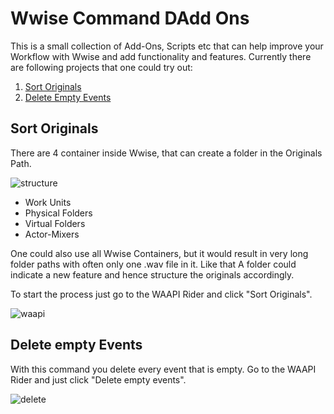 # Wwise Command DAdd Ons
This is a small collection of Add-Ons, Scripts etc that can help improve your Workflow with Wwise and add functionality and features.
Currently there are following projects that one could try out:

1. [Sort Originals](#sortOriginals)
2. [Delete Empty Events](#deleteEmptyEvents)

## Sort Originals <a name="sortOriginals"></a>
There are 4 container inside Wwise, that can create a folder in the Originals Path.

![structure](https://user-images.githubusercontent.com/40822700/151835256-cf84f893-fb41-4655-8875-bd1207dddb2f.PNG)
- Work Units
- Physical Folders
- Virtual Folders
- Actor-Mixers

One could also use all Wwise Containers, but it would result in very long folder paths with often only one .wav file in it. Like that A folder could indicate a new feature and hence structure the originals accordingly.

To start the process just go to the WAAPI Rider and click "Sort Originals".

![waapi](https://user-images.githubusercontent.com/40822700/151866644-43589973-9cdc-4bcf-a0f0-68310789bd8a.PNG)



## Delete empty Events <a name="deleteEmptyEvents"></a>
With this command you delete every event that is empty. Go to the WAAPI Rider and just click "Delete empty events".

![delete](https://user-images.githubusercontent.com/40822700/151884604-a4b48198-1e82-4a72-80ae-d77499ccb9f6.PNG)
